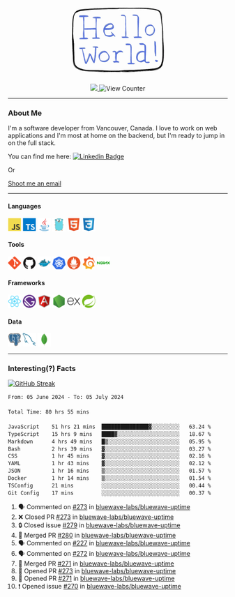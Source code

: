 <div align="center">
    <img src="./img/hello_world.webp" height="200px" width="">
    <div>
        <a href="https://www.linkedin.com/in/ajhollid">
            <img src="https://img.shields.io/badge/LinkedIn-blue"/>
        </a>
        <img src="https://komarev.com/ghpvc/?username=ajhollid&color=yellow" alt="View Counter">
    </div>
</div>

---

### About Me

I'm a software developer from Vancouver, Canada. I love to work on web applications and I'm most at home on the backend, but I'm ready to jump in on the full stack.

You can find me here: [![Linkedin Badge](https://img.shields.io/badge/-ajhollid-blue?style=flat&logo=Linkedin&logoColor=white)](https://www.linkedin.com/in/ajhollid)

Or

[Shoot me an email](mailto:ajhollid@gmail.com)

---

#### Languages

<div>
    <img src="./img/devicons/javascript-original.svg" width=30 height=30 alt="JavaScript">
    <img src="/img/devicons/typescript-original.svg" width=30 height=30 alt="TypeScript">
    <img src="./img/devicons/java-original.svg" width=30 height=30 alt="Java">
    <img src="./img/devicons/go-original.svg" width=30 height=30 alt="Golang">
    <img src="./img/devicons/html5-original.svg" width=30 height=30 alt="HTML 5">
    <img src="./img/devicons/css3-original.svg" width=30 height=30 alt="CSS 3">
</div>

#### Tools

<div>
    <img src="./img/devicons/git-original.svg" width=30 height=30 alt="Git">
    <img src="./img/devicons/github-original.svg" width=30 height=30 alt="Github">
    <img src="./img/devicons/docker-original.svg" width=30 
    height=30 alt="Docker">
    <img src="./img/devicons/kubernetes-original.svg" width=30 height=30 alt="K8">
    <img src="./img/devicons/prometheus-original.svg" width=30 height=30 alt="Prometheus">
    <img src="./img/devicons/grafana-original.svg" width=30 height=30 alt="Grafana">
    <img src="./img/devicons/nginx-original.svg" width=30 height=30 alt="Nginx">
</div>

#### Frameworks

<div>
    <img src="./img/devicons/react-original.svg" width=30 height=30 alt="React">
    <img src="./img/devicons/gatsby-original.svg" width=30 height=30 alt="Gatsby">
    <img src="./img/devicons/angularjs-original.svg" width=30 height=30 alt="AngularJS">
    <img src="./img/devicons/nodejs-original.svg" width=30 height=30 alt="NodeJS">
    <img src="./img/devicons/express-original.svg" width=30 height=30 alt="Express">
    <img src="./img/devicons/spring-original.svg" width=30 height=30 alt="Spring">
</div>

#### Data

<div>
    <img src="./img/devicons/postgresql-original.svg" width=30 height=30 alt="Postgresql">
    <img src="./img/devicons/mysql-original.svg" width=30 height=30 alt="Mysql">
    <img src="./img/devicons/mongodb-original.svg" width=30 height=30 alt="MongoDB">
</div>

---

### Interesting(?) Facts

[![GitHub Streak](http://github-readme-streak-stats.herokuapp.com?user=ajhollid)](https://git.io/streak-stats)

 <!--START_SECTION:waka-->

```txt
From: 05 June 2024 - To: 05 July 2024

Total Time: 80 hrs 55 mins

JavaScript    51 hrs 21 mins  ███████████████▓░░░░░░░░░   63.24 %
TypeScript    15 hrs 9 mins   ████▓░░░░░░░░░░░░░░░░░░░░   18.67 %
Markdown      4 hrs 49 mins   █▒░░░░░░░░░░░░░░░░░░░░░░░   05.95 %
Bash          2 hrs 39 mins   ▓░░░░░░░░░░░░░░░░░░░░░░░░   03.27 %
CSS           1 hr 45 mins    ▓░░░░░░░░░░░░░░░░░░░░░░░░   02.16 %
YAML          1 hr 43 mins    ▓░░░░░░░░░░░░░░░░░░░░░░░░   02.12 %
JSON          1 hr 16 mins    ▒░░░░░░░░░░░░░░░░░░░░░░░░   01.57 %
Docker        1 hr 14 mins    ▒░░░░░░░░░░░░░░░░░░░░░░░░   01.54 %
TSConfig      21 mins         ░░░░░░░░░░░░░░░░░░░░░░░░░   00.44 %
Git Config    17 mins         ░░░░░░░░░░░░░░░░░░░░░░░░░   00.37 %
```

<!--END_SECTION:waka-->


<!--START_SECTION:activity-->
1. 🗣 Commented on [#273](https://github.com/bluewave-labs/bluewave-uptime/pull/273#issuecomment-2212300787) in [bluewave-labs/bluewave-uptime](https://github.com/bluewave-labs/bluewave-uptime)
2. ❌ Closed PR [#273](https://github.com/bluewave-labs/bluewave-uptime/pull/273) in [bluewave-labs/bluewave-uptime](https://github.com/bluewave-labs/bluewave-uptime)
3. 🔒 Closed issue [#279](https://github.com/bluewave-labs/bluewave-uptime/issues/279) in [bluewave-labs/bluewave-uptime](https://github.com/bluewave-labs/bluewave-uptime)
4. 🎉 Merged PR [#280](https://github.com/bluewave-labs/bluewave-uptime/pull/280) in [bluewave-labs/bluewave-uptime](https://github.com/bluewave-labs/bluewave-uptime)
5. 🗣 Commented on [#227](https://github.com/bluewave-labs/bluewave-uptime/issues/227#issuecomment-2211683502) in [bluewave-labs/bluewave-uptime](https://github.com/bluewave-labs/bluewave-uptime)
6. 🗣 Commented on [#272](https://github.com/bluewave-labs/bluewave-uptime/pull/272#issuecomment-2211484741) in [bluewave-labs/bluewave-uptime](https://github.com/bluewave-labs/bluewave-uptime)
7. 🎉 Merged PR [#271](https://github.com/bluewave-labs/bluewave-uptime/pull/271) in [bluewave-labs/bluewave-uptime](https://github.com/bluewave-labs/bluewave-uptime)
8. 💪 Opened PR [#273](https://github.com/bluewave-labs/bluewave-uptime/pull/273) in [bluewave-labs/bluewave-uptime](https://github.com/bluewave-labs/bluewave-uptime)
9. 💪 Opened PR [#271](https://github.com/bluewave-labs/bluewave-uptime/pull/271) in [bluewave-labs/bluewave-uptime](https://github.com/bluewave-labs/bluewave-uptime)
10. ❗ Opened issue [#270](https://github.com/bluewave-labs/bluewave-uptime/issues/270) in [bluewave-labs/bluewave-uptime](https://github.com/bluewave-labs/bluewave-uptime)
<!--END_SECTION:activity-->
